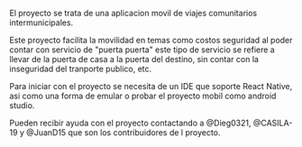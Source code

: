 El proyecto se trata de una aplicacion movil de viajes comunitarios intermunicipales.

Este proyecto facilita la movilidad en temas como costos seguridad al poder contar con servicio de "puerta puerta" este tipo de servicio se refiere a llevar de la puerta de casa a la puerta del destino, sin contar con la inseguridad del tranporte publico, etc.

Para iniciar con el proyecto se necesita de un IDE que soporte React Native, asi como una forma de emular o probar el proyecto mobil como android studio.

Pueden recibir ayuda con el proyecto contactando a @Dieg0321, @CASILA-19 y @JuanD15 que son los contribuidores de l proyecto.